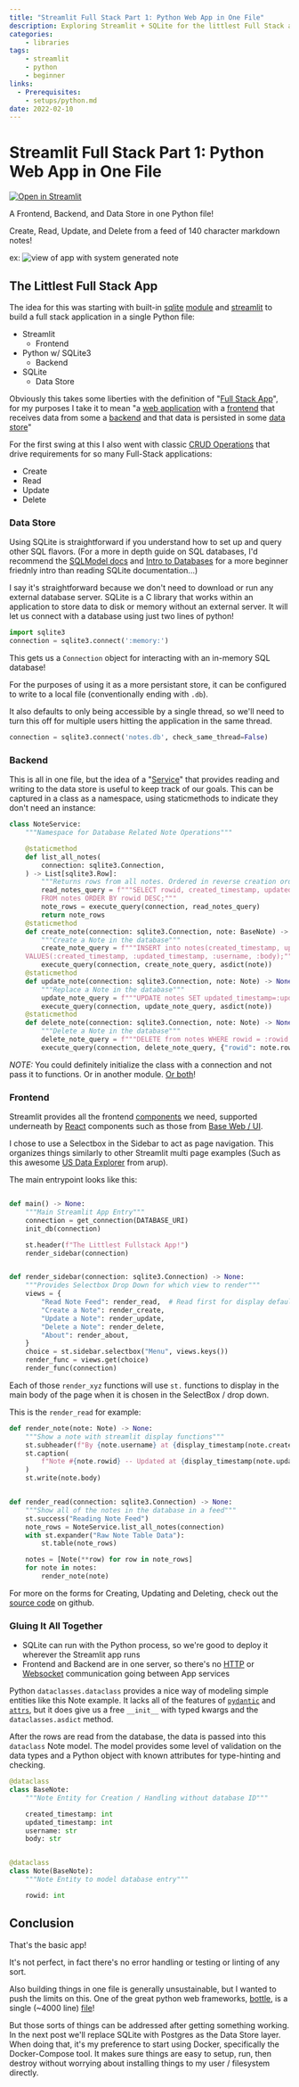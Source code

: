 ```yaml
---
title: "Streamlit Full Stack Part 1: Python Web App in One File"
description: Exploring Streamlit + SQLite for the littlest Full Stack app.
categories: 
    - libraries
tags:
    - streamlit
    - python
    - beginner
links:
  - Prerequisites:
    - setups/python.md
date: 2022-02-10
---
```


# Streamlit Full Stack Part 1: Python Web App in One File



[![Open in Streamlit](https://static.streamlit.io/badges/streamlit_badge_black_white.svg)](https://share.streamlit.io/gerardrbentley/streamlit-fullstack/app.py)

A Frontend, Backend, and Data Store in one Python file!

Create, Read, Update, and Delete from a feed of 140 character markdown notes!

ex:
![view of app with system generated note](/images/streamlit_fullstack/2022-03-02-22-55-24.png)


## The Littlest Full Stack App

The idea for this was starting with built-in [sqlite](https://www.sqlite.org/index.html) [module](https://docs.python.org/3/library/sqlite3.html) and [streamlit](https://docs.streamlit.io/) to build a full stack application in a single Python file:

- Streamlit
  - Frontend
- Python w/ SQLite3
  - Backend
- SQLite
  - Data Store

Obviously this takes some liberties with the definition of "[Full Stack App](https://www.reddit.com/r/ProgrammerHumor/comments/dzgyf6/fullstack_developer_means/)", for my purposes I take it to mean "a [web application](https://en.wikipedia.org/wiki/Web_application) with a [frontend](https://en.wikipedia.org/wiki/Frontend_and_backend) that receives data from some a [backend](https://en.wikipedia.org/wiki/Frontend_and_backend) and that data is persisted in some [data store](https://en.wikipedia.org/wiki/Data_store)"

For the first swing at this I also went with classic [CRUD Operations](https://en.wikipedia.org/wiki/Create,_read,_update_and_delete) that drive requirements for so many Full-Stack applications:

- Create
- Read
- Update
- Delete

### Data Store

Using SQLite is straightforward if you understand how to set up and query other SQL flavors.
(For a more in depth guide on SQL databases, I'd recommend the [SQLModel docs](https://sqlmodel.tiangolo.com/tutorial/create-db-and-table-with-db-browser/) and [Intro to Databases](https://sqlmodel.tiangolo.com/databases/) for a more beginner friednly intro than reading SQLite documentation...)

I say it's straightforward because we don't need to download or run any external database server.
SQLite is a C library that works within an application to store data to disk or memory without an external server.
It will let us connect with a database using just two lines of python!

```python
import sqlite3
connection = sqlite3.connect(':memory:')
```

This gets us a `Connection` object for interacting with an in-memory SQL database!

For the purposes of using it as a more persistant store, it can be configured to write to a local file (conventionally ending with `.db`).

It also defaults to only being accessible by a single thread, so we'll need to turn this off for multiple users hitting the application in the same thread.

```python
connection = sqlite3.connect('notes.db', check_same_thread=False)
```

### Backend

This is all in one file, but the idea of a "[Service](https://en.wikipedia.org/wiki/Service_(systems_architecture))" that provides reading and writing to the data store is useful to keep track of our goals.
This can be captured in a class as a namespace, using staticmethods to indicate they don't need an instance:

```python
class NoteService:
    """Namespace for Database Related Note Operations"""

    @staticmethod        
    def list_all_notes(
        connection: sqlite3.Connection,
    ) -> List[sqlite3.Row]:
        """Returns rows from all notes. Ordered in reverse creation order"""
        read_notes_query = f"""SELECT rowid, created_timestamp, updated_timestamp, username, body
        FROM notes ORDER BY rowid DESC;"""
        note_rows = execute_query(connection, read_notes_query)
        return note_rows
    @staticmethod    
    def create_note(connection: sqlite3.Connection, note: BaseNote) -> None:
        """Create a Note in the database"""
        create_note_query = f"""INSERT into notes(created_timestamp, updated_timestamp, username, body)
    VALUES(:created_timestamp, :updated_timestamp, :username, :body);"""
        execute_query(connection, create_note_query, asdict(note))
    @staticmethod
    def update_note(connection: sqlite3.Connection, note: Note) -> None:
        """Replace a Note in the database"""
        update_note_query = f"""UPDATE notes SET updated_timestamp=:updated_timestamp, username=:username, body=:body WHERE rowid=:rowid;"""
        execute_query(connection, update_note_query, asdict(note))
    @staticmethod
    def delete_note(connection: sqlite3.Connection, note: Note) -> None:
        """Delete a Note in the database"""
        delete_note_query = f"""DELETE from notes WHERE rowid = :rowid;"""
        execute_query(connection, delete_note_query, {"rowid": note.rowid})
```

*NOTE:* You could definitely initialize the class with a connection and not pass it to functions.
Or in another module.
[Or both](https://en.wikipedia.org/wiki/There%27s_more_than_one_way_to_do_it)!

### Frontend

Streamlit provides all the frontend [components](https://docs.streamlit.io/library/api-reference/widgets) we need, supported underneath by [React](https://reactjs.org/) components such as those from [Base Web / UI](https://baseweb.design/).

I chose to use a Selectbox in the Sidebar to act as page navigation.
This organizes things similarly to other Streamlit multi page examples (Such as this awesome [US Data Explorer](https://share.streamlit.io/arup-group/social-data/run.py?page=Data+Explorer) from arup).

The main entrypoint looks like this:

```python

def main() -> None:
    """Main Streamlit App Entry"""
    connection = get_connection(DATABASE_URI)
    init_db(connection)

    st.header(f"The Littlest Fullstack App!")
    render_sidebar(connection)


def render_sidebar(connection: sqlite3.Connection) -> None:
    """Provides Selectbox Drop Down for which view to render"""
    views = {
        "Read Note Feed": render_read,  # Read first for display default
        "Create a Note": render_create,
        "Update a Note": render_update,
        "Delete a Note": render_delete,
        "About": render_about,
    }
    choice = st.sidebar.selectbox("Menu", views.keys())
    render_func = views.get(choice)
    render_func(connection)
```

Each of those `render_xyz` functions will use `st.` functions to display in the main body of the page when it is chosen in the SelectBox / drop down.

This is the `render_read` for example:

```python
def render_note(note: Note) -> None:
    """Show a note with streamlit display functions"""
    st.subheader(f"By {note.username} at {display_timestamp(note.created_timestamp)}")
    st.caption(
        f"Note #{note.rowid} -- Updated at {display_timestamp(note.updated_timestamp)}"
    )
    st.write(note.body)


def render_read(connection: sqlite3.Connection) -> None:
    """Show all of the notes in the database in a feed"""
    st.success("Reading Note Feed")
    note_rows = NoteService.list_all_notes(connection)
    with st.expander("Raw Note Table Data"):
        st.table(note_rows)

    notes = [Note(**row) for row in note_rows]
    for note in notes:
        render_note(note)
```

For more on the forms for Creating, Updating and Deleting, check out the [source code](https://github.com/gerardrbentley/streamlit-fullstack/blob/7443b0d4d2e59e76ceeefb169520a987a720ee6c/app.py#L174) on github.

### Gluing It All Together

- SQLite can run with the Python process, so we're good to deploy it wherever the Streamlit app runs
- Frontend and Backend are in one server, so there's no [HTTP](https://en.wikipedia.org/wiki/Hypertext_Transfer_Protocol) or [Websocket](https://en.wikipedia.org/wiki/WebSocket) communication going between App services

Python `dataclasses.dataclass` provides a nice way of modeling simple entities like this Note example.
It lacks all of the features of [`pydantic`](https://pydantic-docs.helpmanual.io/usage/models/) and [`attrs`](https://www.attrs.org/en/stable/why.html), but it does give us a free `__init__` with typed kwargs and the `dataclasses.asdict` method.

After the rows are read from the database, the data is passed into this `dataclass` Note model.
The model provides some level of validation on the data types and a Python object with known attributes for type-hinting and checking.

```python
@dataclass
class BaseNote:
    """Note Entity for Creation / Handling without database ID"""

    created_timestamp: int
    updated_timestamp: int
    username: str
    body: str


@dataclass
class Note(BaseNote):
    """Note Entity to model database entry"""

    rowid: int
```

## Conclusion

That's the basic app!

It's not perfect, in fact there's no error handling or testing or linting of any sort.

Also building things in one file is generally unsustainable, but I wanted to push the limits on this.
One of the great python web frameworks, [bottle](https://bottlepy.org/docs/dev/), is a single (~4000 line) [file](https://github.com/bottlepy/bottle/blob/master/bottle.py)!

But those sorts of things can be addressed after getting something working.
In the next post we'll replace SQLite with Postgres as the Data Store layer.
When doing that, it's my preference to start using Docker, specifically the Docker-Compose tool.
It makes sure things are easy to setup, run, then destroy without worrying about installing things to my user / filesystem directly.